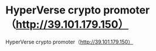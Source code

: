 # HyperVerse crypto promoter（http://39.101.179.150）

HyperVerse crypto promoter（http://39.101.179.150）